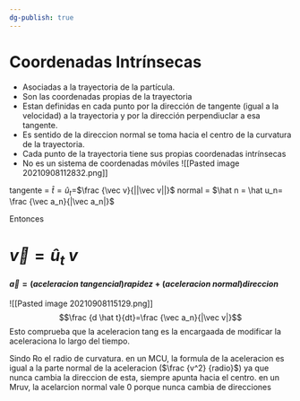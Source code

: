 ```yaml
---
dg-publish: true
---
```

# Coordenadas Intrínsecas
- Asociadas a la trayectoria de la partícula. 
- Son las coordenadas propias de la trayectoria
- Estan definidas en cada punto por la dirección de tangente (igual a la velocidad) a la trayectoria y por la dirección perpendiuclar a esa tangente.
- Es sentido de la direccion normal se toma hacia el centro de la curvatura de la trayectoria.
- Cada punto de la trayectoria tiene sus propias coordenadas intrínsecas
- No es un sistema de coordenadas móviles
 ![[Pasted image 20210908112832.png]]
 
 tangente = $\hat t = \hat u_t$=$\frac {\vec v}{||\vec v||}$
 normal = $\hat n = \hat u_n= \frac {\vec a_n}{|\vec a_n|}$
 
 Entonces
 # $\vec v = \hat u_t \ v$
  #### $\vec a = (aceleracion \ tangencial)rapidez + (aceleracion \ normal)direccion$
  
 ![[Pasted image 20210908115129.png]]
 $$\frac {d \hat t}{dt}=\frac {\vec a_n}{|\vec v|}$$
 Esto comprueba que la aceleracion tang es la encargaada de modificar la aceleraciona lo largo del tiempo.
 
 Sindo Ro el radio de curvatura.
 en un MCU, la formula de la aceleracion es igual a la parte normal de la aceleracion ($\frac {v^2} {radio}$) ya que nunca cambia la direccion de esta, siempre apunta hacia el centro.
 en un Mruv, la acelarcion normal vale 0 porque nunca cambia de direcciones